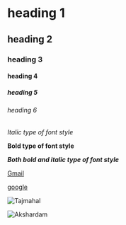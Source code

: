 # heading 1
## heading 2
### heading 3
#### heading 4
##### heading 5
###### heading 6
*Italic type of font style*

**Bold type of font style**

***Both bold and italic type of font style***

[Gmail](https://accounts.google.com/ServiceLogin/signinchooser?service=mail&passive=true&rm=false&continue=https%3A%2F%2Fmail.google.com%2Fmail%2F&ss=1&scc=1&ltmpl=default&ltmplcache=2&emr=1&osid=1&flowName=GlifWebSignIn&flowEntry=ServiceLogin)

[google](https://www.google.com/)

![Tajmahal](https://th-thumbnailer.cdn-si-edu.com/CbddkFFO3OB80rRz83Iiuf-Z0FY=/1000x750/filters:no_upscale():focal(1471x1061:1472x1062)/https://tf-cmsv2-smithsonianmag-media.s3.amazonaws.com/filer/b6/30/b630b48b-7344-4661-9264-186b70531bdc/istock-478831658.jpg)

![Akshardam](https://media.easemytrip.com/media/Blog/India/637116640324801740/637116640324801740ptZ4Mc.jpg)

